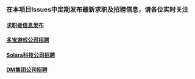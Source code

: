 ### 在本项目Issues中定期发布最新求职及招聘信息，请各位实时关注
#### [求职者信息发布](https://github.com/lixiaolong2114/jobs/issues/2)
#### [多宝游戏公司招聘](https://github.com/lixiaolong2114/jobs/issues/1)
#### [Solara科技公司招聘](https://github.com/lixiaolong2114/jobs/issues/3)
#### [DM集团公司招聘](https://github.com/lixiaolong2114/jobs/issues/4)

